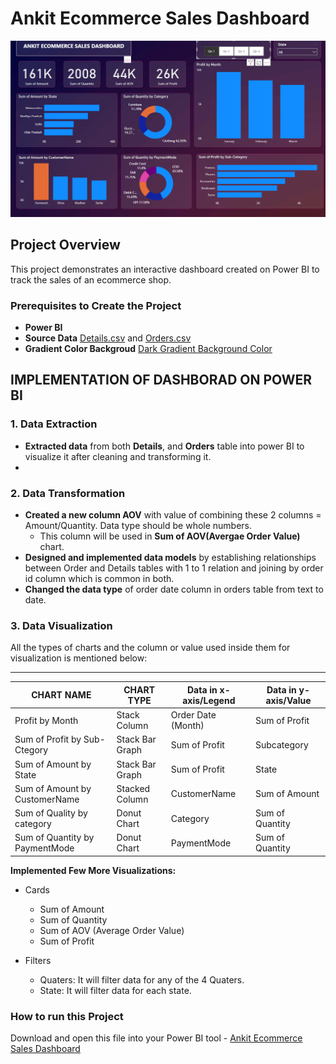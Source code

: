 # Ankit Ecommerce Sales Dashboard
![logo](https://github.com/codeSavvy-ln/Power-BI/blob/6e9bbf99ca732d203a88f9b4abd4274fa901c90f/Ankit%20Ecommerce%20Sales%20Dashboard%20Project/Ankit%20Ecommerce%20Sales%20Dashboard%20SS.png)

## **Project Overview**

This project demonstrates an interactive dashboard created on Power BI to track the sales of an ecommerce shop.

### **Prerequisites to Create the Project**
- **Power BI** 
- **Source Data** [Details.csv](https://github.com/codeSavvy-ln/Power-BI/blob/main/Ankit%20Ecommerce%20Sales%20Dashboard%20Project/Details.csv) and [Orders.csv](https://github.com/codeSavvy-ln/Power-BI/blob/main/Ankit%20Ecommerce%20Sales%20Dashboard%20Project/Orders.csv)
- **Gradient Color Backgroud** [Dark Gradient Background Color](https://github.com/codeSavvy-ln/Power-BI/blob/main/Ankit%20Ecommerce%20Sales%20Dashboard%20Project/dark-gradient%20background.jpg)


## **IMPLEMENTATION OF DASHBORAD ON POWER BI**

### **1. Data Extraction**
- **Extracted data** from both **Details**, and **Orders** table into power BI to visualize it after cleaning and transforming it.
- 

### **2. Data Transformation**
- **Created a new column AOV** with value of combining these 2 columns = Amount/Quantity. Data type should be whole numbers.
    - This column will be used in **Sum of AOV(Avergae Order Value)** chart.
- **Designed and implemented data models** by establishing relationships between Order and Details tables with 1 to 1 relation and joining by order id column which is common in both.
- **Changed the data type** of order date column in orders table from text to date. 

### **3. Data Visualization**
All the types of charts and the column or value used inside them for visualization is mentioned below: 
  
--------------------------------------------------------------------------------------------------------
**CHART NAME**                 | **CHART TYPE**     |**Data in x-axis/Legend**|  **Data in y-axis/Value**
-------------------------------|--------------------|-------------------------|--------------------------
Profit by Month                |   Stack Column     |  Order Date (Month)     | Sum of Profit
Sum of Profit by Sub-Ctegory   |   Stack Bar Graph  |  Sum of Profit          | Subcategory        
Sum of Amount by State         |   Stack Bar Graph  |  Sum of Profit          | State
Sum of Amount by CustomerName  |   Stacked Column   |  CustomerName           | Sum of Amount
Sum of Quality by category     |   Donut Chart      |  Category               | Sum of Quantity
Sum of Quantity by PaymentMode |   Donut Chart      |  PaymentMode            | Sum of Quantity

**Implemented Few More Visualizations:**
- Cards
  - Sum of Amount
  - Sum of Quantity
  - Sum of AOV (Average Order Value)
  - Sum of Profit

- Filters
    - Quaters: It will filter data for any of the 4 Quaters.
    - State: It will filter data for each state.
 

### **How to run this Project**
Download and open this file into your Power BI tool - [Ankit Ecommerce Sales Dashboard](https://github.com/codeSavvy-ln/Power-BI/blob/main/Ankit%20Ecommerce%20Sales%20Dashboard%20Project/Ankit%20Ecommerce%20Sales%20Dshboard.pbix) 
